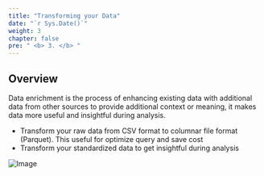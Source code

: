```yaml
---
title: "Transforming your Data"
date: "`r Sys.Date()`"
weight: 3
chapter: false
pre: " <b> 3. </b> "
---
```


## Overview

Data enrichment is the process of enhancing existing data with additional data from other sources to provide additional
context or meaning, it makes data more useful and insightful during analysis.

* Transform your raw data from CSV format to columnar file format (Parquet). This useful for optimize query and save
  cost
* Transform your standardized data to get insightful during analysis

![Image](/repo_pmt_ws-fcj-004/images/3/3-001.png?featherlight=false&width=90pc)